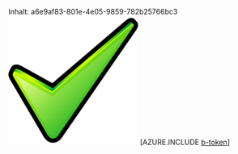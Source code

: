 Inhalt: a6e9af83-801e-4e05-9859-782b25766bc3![Bild](ebf465e6-dc67-494e-b6d7-90cfcb665cff.png)
[AZURE.INCLUDE [b-token](76575d47-3184-42f8-a154-59a72dcfa448.md)]
